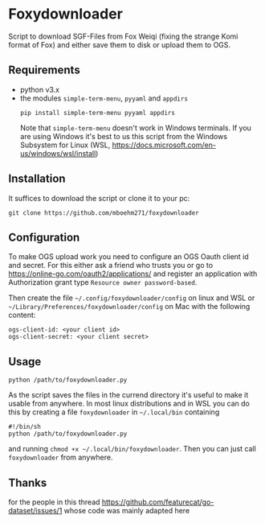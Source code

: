 # Foxydownloader

Script to download SGF-Files from Fox Weiqi (fixing the strange Komi format of Fox) and either save them to disk or upload them to OGS.

## Requirements
- python v3.x
- the modules `simple-term-menu`, `pyyaml` and `appdirs`
  ``` 
  pip install simple-term-menu pyyaml appdirs
  ```
  Note that `simple-term-menu` doesn't work in Windows terminals. If you are using Windows it's best to us this script from the Windows Subsystem for Linux (WSL, https://docs.microsoft.com/en-us/windows/wsl/install)

## Installation
It suffices to download the script or clone it to your pc:
``` 
git clone https://github.com/mboehm271/foxydownloader 
```

## Configuration
To make OGS upload work you need to configure an OGS Oauth client id and secret. For this either ask a friend who trusts you or go to https://online-go.com/oauth2/applications/ and register an application with Authorization grant type `Resource owner password-based`. 

Then create the file `~/.config/foxydownloader/config` on linux and WSL or `~/Library/Preferences/foxydownloader/config` on Mac with the following content:
```
ogs-client-id: <your client id>
ogs-client-secret: <your client secret>

```

## Usage 
``` 
python /path/to/foxydownloader.py 
```
As the script saves the files in the currend directory it's useful to make it usable from anywhere. In most linux distributions and in WSL you can do this by creating a file `foxydownloader` in `~/.local/bin` containing
```
#!/bin/sh
python /path/to/foxydownloader.py 
```
and running `chmod +x ~/.local/bin/foxydownloader`. Then you can just call `foxydownloader` from anywhere.

## Thanks
for the people in this thread https://github.com/featurecat/go-dataset/issues/1 whose code was mainly adapted here
